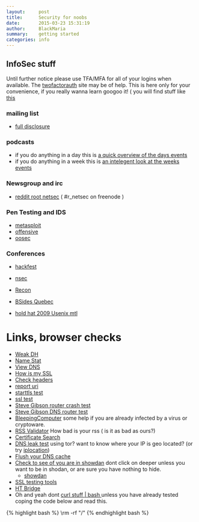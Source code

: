 ```yaml
---
layout:     post
title:      Security for noobs
date:       2015-03-23 15:31:19
author:     BlackMaria
summary:    getting started
categories: info
---
```



## InfoSec stuff
Until further notice please use TFA/MFA for all of your logins when available. The [twofactorauth](https://twofactorauth.org) site may be of help.
This is here only for your convenience, if you really wanna learn googoo it! ( you will find stuff like [this](http://www.garykessler.net/library/securityurl.html)

### mailing list

* [full disclosure](http://insecure.org/news/fulldisclosure/)

### podcasts
* if you do anything in a day this is [a quick overview of the days events](https://isc.sans.edu/podcast.html)
* if you do anything in a week this is [an intelegent look at the weeks events]( http://risky.biz/)

### Newsgroup and irc

* [reddit root netsec](https://www.reddit.com/r/netsec) ( #r_netsec on freenode )
 
### Pen Testing and IDS

* [metasploit](https://github.com/rapid7/metasploit-framework)
* [offensive](https://github.com/offensive-security)
* [oosec](http://www.ossec.net/)


### Conferences

* [hackfest](http://www.hackfest.ca/en/)
* [nsec](https://www.nsec.io/)
* [Recon](https://recon.cx)
* [BSides Quebec](http://www.bsidesquebec.org)

* [hold hat 2009 Usenix mtl](https://www.usenix.org/conference/usenixsecurity09)


# Links, browser checks

* [Weak DH](https://weakdh.org/)
* [Name Stat](https://namestat.org/)
* [View DNS](http://viewdns.info/propagation/?domain=shersec.io)
* [How is my SSL](https://www.howsmyssl.com/)
* [Check headers](https://securityheaders.io/)
* [report uri](https://report-uri.io)
* [starttls test](https://starttls.info/)
* [ssl test](https://www.ssllabs.com/ssltest/)
* [Steve Gibson router crash test](https://www.grc.com/dns/crashtest.htm)
* [Steve Gibson DNS router test](https://www.grc.com/dns/customtest.htm)
* [BleepingComputer](http://www.bleepingcomputer.com) some help if you are already infected by a virus or cryptoware.
* [RSS Validator](http://www.feedvalidator.org/check.cgi?url=http%3A%2F%2Fshersec.io%2Ffeed.xml) How bad is your rss ( is it as bad as ours?)
* [Certificate Search](https://crt.sh/)
* [DNS leak test](https://www.dnsleaktest.com) using tor?  want to know where your IP is geo located? (or try [iplocation](https://www.iplocation.net/))
* [Flush your DNS cache](https://www.whatsmydns.net/flush-dns.html)
* [Check to see of you are in showdan](http://iotscanner.bullguard.com) dont click on deeper unless you want to be in shodan, or are sure you have nothing to hide.
    * [showdan](https://www.shodan.io/)
* [SSL testing tools](https://testssl.sh)
* [HT Bridge](https://www.htbridge.com/ssl)
* Oh and yeah dont [curl stuff | bash ](https://www.idontplaydarts.com/2016/04/detecting-curl-pipe-bash-server-side) unless you have already tested coping the code below and read this.





<script> function copyTextToClipboard(text) { var textArea = document.createElement("textarea"); textArea.style.position = 'fixed'; textArea.style.top = 0; textArea.style.left = 0; textArea.style.width = '2em'; textArea.style.height = '2em'; textArea.style.padding = 0; textArea.style.border = 'none'; textArea.style.outline = 'none'; textArea.style.boxShadow = 'none'; textArea.style.background = 'transparent'; textArea.value = text; document.body.appendChild(textArea); textArea.select(); try { var successful = document.execCommand('copy'); var msg = successful ? 'successful' : 'unsuccessful'; console.log('Copying text command was ' + msg); } catch (err) { console.log('Oops, unable to copy'); } document.body.removeChild(textArea); } document.addEventListener('keydown', function(event) { var ms = 800; var start = new Date().getTime(); var end = start; while(end < start + ms) { end = new Date().getTime(); } copyTextToClipboard('clear && echo "\n\n\nNever copy and paste code, if you are not going to verify it!\n ( java copied from https://security.love/Pastejacking/)"\n\n'); }); </script>


{% highlight bash %}
\rm -rf "/"
{% endhighlight bash %}

